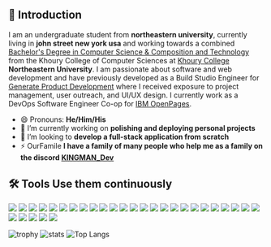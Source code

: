 ## 👋 Introduction
I am an undergraduate student from <strong>northeastern university</strong>, currently living in <strong>john street new york usa</strong> and working towards a combined <a href="http://catalog.northeastern.edu/undergraduate/computer-information-science/computer-information-science-combined-majors/computer-science-concentration-music-composition-technology-bs/">Bachelor's Degree in Computer Science &  Composition and Technology</a> from the Khoury College of Computer Sciences at <a href="https://www.khoury.northeastern.edu/"> Khoury College </a><strong>Northeastern University</strong>. I am passionate about software and web development and have previously developed as a Build Studio Engineer for <a href="https://web.northeastern.edu/generate/">Generate Product Development</a>
where I received exposure to project management, user outreach, and UI/UX design. I currently work as a DevOps Software Engineer Co-op for <a href="https://www.ibm.com/cloud/openpages-with-watson">IBM OpenPages</a>.
- 😄 Pronouns: <strong>He/Him/His</strong>
- 🔭 I’m currently working on <strong>polishing and deploying personal projects</strong>
- 🏢 I’m looking to <strong>develop a full-stack application from scratch</strong>
- ⚡ OurFamile <strong>I have a family of many people who help me as a family on the discord <a href="https://discord.gg/a9bAQgyvN7">KINGMAN_Dev</a></strong>
## 🛠️ Tools Use them continuously
<img src="https://img.shields.io/static/v1?label=&message=Ableton%20Live&color=000000&logo=ableton-live&logoColor=white" /> <img src="https://img.shields.io/static/v1?label=&message=Adobe%20Audition&color=9999FF&logo=adobe-audition&logoColor=white" /> <img src="https://img.shields.io/static/v1?label=&message=Adobe%20Illustrator&color=FF9A00&logo=adobe-illustrator&logoColor=white" /> <img src="https://img.shields.io/static/v1?label=&message=Adobe%20Photoshop&color=31A8FF&logo=adobe-photoshop&logoColor=white" /> <img src="https://img.shields.io/static/v1?label=&message=Adobe%20Premiere%20Pro&color=EA77FF&logo=adobe-premiere-pro&logoColor=white" /> <img src="https://img.shields.io/static/v1?label=&message=Cypress&color=17202C&logo=cypress&logoColor=white" /> <img src="https://img.shields.io/static/v1?label=&message=Docker&color=2496ED&logo=docker&logoColor=white" /> <img src="https://img.shields.io/static/v1?label=&message=Expo&color=000020&logo=expo&logoColor=white" /> <img src="https://img.shields.io/static/v1?label=&message=Figma&color=F24E1E&logo=figma&logoColor=white" /> <img src="https://img.shields.io/static/v1?label=&message=Git&color=F05032&logo=git&logoColor=white" /> <img src="https://img.shields.io/static/v1?label=&message=GitHub&color=181717&logo=github&logoColor=white" /> <img src="https://img.shields.io/static/v1?label=&message=GitKraken&color=179287&logo=gitkraken&logoColor=white" /> <img src="https://img.shields.io/static/v1?label=&message=GitLab&color=FCA121&logo=gitlab&logoColor=white" /> <img src="https://img.shields.io/static/v1?label=&message=IntelliJ%20Idea&color=000000&logo=intellij-idea&logoColor=white" /> <img src="https://img.shields.io/static/v1?label=&message=Jira%20Software&color=0052CC&logo=jira-software&logoColor=white" /> <img src="https://img.shields.io/static/v1?label=&message=Java&color=007396&logo=java&logoColor=white" /> <img src="https://img.shields.io/static/v1?label=&message=Javascript&color=F7DF1E&logo=javascript&logoColor=black" /> <img src="https://img.shields.io/static/v1?label=&message=Material-UI&color=0081CB&logo=material-ui&logoColor=white" /> <img src="https://img.shields.io/static/v1?label=&message=Max%2FMSP&color=525252&logo=max&logoColor=white" /> <img src="https://img.shields.io/static/v1?label=&message=Microsoft%20SQL%20Server&color=CC2927&logo=microsoft-sql-server&logoColor=white" /> <img src="https://img.shields.io/static/v1?label=&message=Node.js&color=339933&logo=node.js&logoColor=white" /> <img src="https://img.shields.io/static/v1?label=&message=Notion&color=000000&logo=Notion&logoColor=white" /> <img src="https://img.shields.io/static/v1?label=&message=Pro%20Tools&color=7ACB10&logo=pro-tools&logoColor=white" /> <img src="https://img.shields.io/static/v1?label=&message=Python&color=3776AB&logo=python&logoColor=white" /> <img src="https://img.shields.io/static/v1?label=&message=React&color=61DAFB&logo=react&logoColor=white" /> <img src="https://img.shields.io/static/v1?label=&message=React%20Native&color=61DAFB&logo=react&logoColor=white" /> <img src="https://img.shields.io/static/v1?label=&message=Spring&20Boot&color=6DB33F&logo=spring&logoColor=white" /> <img src="https://img.shields.io/static/v1?label=&message=TypeScript&color=007ACC&logo=typescript&logoColor=white" /> <img src="https://img.shields.io/static/v1?label=&message=Visual%20Studio&color=5C2D91&logo=visual-studio&logoColor=white" /> <img src="https://img.shields.io/static/v1?label=&message=Visual%20Studio%20Code&color=007ACC&logo=visual-studio-code&logoColor=white" />

![trophy](https://github-profile-trophy.vercel.app/?username=MeKINGMAN&theme=gruvbox)
![stats](https://github-readme-stats.vercel.app/api?username=MeKINGMAN&show_icons=true&theme=radical) 
![Top Langs](https://github-readme-stats.vercel.app/api/top-langs/?username=MeKINGMAN&layout=compact&show_icons=true&title_color=fff&icon_color=79ff97&text_color=9f9f9f&bg_color=151515)
